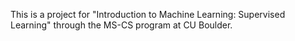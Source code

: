This is a project for "Introduction to Machine Learning: Supervised Learning" through the MS-CS program at CU Boulder.


